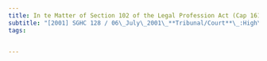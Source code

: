 ```yaml
---
title: In te Matter of Section 102 of the Legal Profession Act (Cap 161) revised Edition 2001 v In 
subtitle: "[2001] SGHC 128 / 06\_July\_2001\_**Tribunal/Court**\_:High\_Court\_**Coram**\_:Chao\_Hick\_Tin\_JA;\_L\_P\_Thean\_JA;\_Yong\_Pung\_How\_CJ\_**Counsel\_Name(s)**\_:Davinder\_Singh\_SC\_and\_Ajay\_Advani\_(Drew\_&\_Napier)\_for\_the\_applicant;\_Lok\_Vi\_Ming\_(Rodyk\_&\_Davidson)\_for\_the\_Law\_Society;\_Asanthi\_S\_Mendis\_(State\_Counsel)\_for\_the\_Attorney-General\_**Parties**\_:—"
tags:


---
```



